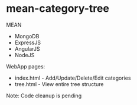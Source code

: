 # mean-category-tree

MEAN
- MongoDB
- ExpressJS
- AngularJS
- NodeJS
  
  
  
  
  
WebApp pages:
- index.html - Add/Update/Delete/Edit categories
- tree.html - View entire tree structure
  
  
  
  
Note: Code cleanup is pending